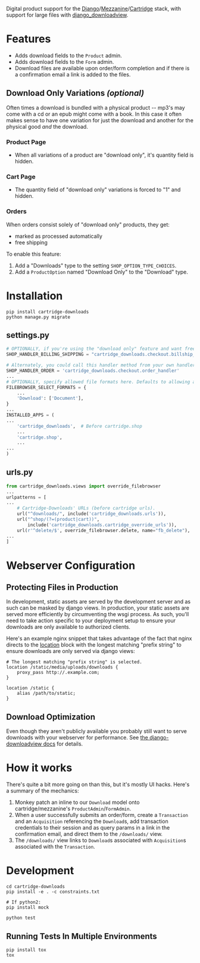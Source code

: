 Digital product support for the [Django](https://github.com/django/django)/[Mezzanine](https://github.com/stephenmcd/mezzanine)/[Cartridge](https://github.com/stephenmcd/cartridge) stack, with support for large files with [django_downloadview](https://github.com/benoitbryon/django-downloadview).

# Features

- Adds download fields to the `Product` admin.
- Adds download fields to the `Form` admin.
- Download files are available upon order/form completion and if there is a confirmation email a link is added to the files.

## Download Only Variations *(optional)*

Often times a download is bundled with a physical product -- mp3's may come with a cd or an epub might come with a book. In this case it often makes sense to have one variation for just the download and another for the physical good *and* the download.

### Product Page
- When all variations of a product are "download only", it's quantity field is hidden.

### Cart Page

- The quantity field of "download only" variations is forced to "1" and hidden.

### Orders

When orders consist solely of "download only" products, they get:

  - marked as processed automatically
  - free shipping

To enable this feature:

1. Add a "Downloads" type to the setting `SHOP_OPTION_TYPE_CHOICES`.
2. Add a `ProductOption` named "Download Only" to the "Download" type.

# Installation

```console
pip install cartridge-downloads
python manage.py migrate
```

## settings.py

```py
# OPTIONALLY, if you're using the "download only" feature and want free shipping for transactions consisting of only those products.
SHOP_HANDLER_BILLING_SHIPPING = "cartridge_downloads.checkout.billship_handler"

# Alternately, you could call this handler method from your own handler.
SHOP_HANDLER_ORDER = 'cartridge_downloads.checkout.order_handler'
...
# OPTIONALLY, specify allowed file formats here. Defaults to allowing all.
FILEBROWSER_SELECT_FORMATS = {
    ...
    'Download': ['Document'],
}
...
INSTALLED_APPS = (
...
    'cartridge_downloads',  # Before cartridge.shop
    ...
    'cartridge.shop',
    ...
...
)
```

## urls.py

```py
from cartridge_downloads.views import override_filebrowser
...
urlpatterns = [
...
    # Cartridge-Downloads' URLs (before cartridge urls).
    url("^downloads/", include('cartridge_downloads.urls')),
    url("^shop/(?=(product|cart))",
        include('cartridge_downloads.cartridge_override_urls')),
    url(r'^delete/$', override_filebrowser.delete, name="fb_delete"),
...
]
```

# Webserver Configuration

## Protecting Files in Production

In development, static assets are served by the development server and as such can be masked by django views. In production, your static assets are served more efficiently by circumventing the wsgi process. As such, you'll need to take action specific to your deployment setup to ensure your downloads are only available to authorized clients.

Here's an example nginx snippet that takes advantage of the fact that nginx directs to the [location](http://nginx.org/en/docs/http/ngx_http_core_module.html#location) block with the longest matching "prefix string" to ensure downloads are only served via django views:

```nginx
# The longest matching "prefix string" is selected.
location /static/media/uploads/downloads {
    proxy_pass http://.example.com;
}

location /static {
    alias /path/to/static;
}
```

## Download Optimization

Even though they aren't publicly available you probably still want to serve downloads with your webserver for performance. See [the django-downloadview docs](http://django-downloadview.readthedocs.io/en/latest/optimizations/) for details.

# How it works

There's quite a bit more going on than this, but it's mostly UI hacks. Here's a summary of the mechanics:

1. Monkey patch an inline to our `Download` model onto cartridge/mezzanine's `ProductAdmin`/`FormAdmin`.
2. When a user successfully submits an order/form, create a `Transaction` and an `Acquisition` referencing the `Download`s, add transaction credentials to their session and as query params in a link in the confirmation email, and direct them to the `/downloads/` view.
3. The `/downloads/` view links to `Download`s associated with `Acquisition`s associated with the `Transaction`.

# Development

```console
cd cartridge-downloads
pip install -e . -c constraints.txt

# If python2:
pip install mock

python test
```

## Running Tests In Multiple Environments

```console
pip install tox
tox
```
